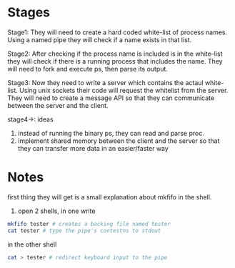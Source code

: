 # Stages 

Stage1: They will need to create a hard coded white-list of process names. Using a named pipe 
they will check if a name exists in that list.

Stage2: After checking if the process name is included is in the white-list they will check if there is a 
running process that includes the name. They will need to fork and execute ps, then parse its output.

Stage3: Now they need to write a server which contains the actaul white-list. Using unix sockets
their code will request the whitelist from the server.
They will need to create a message API so that they can communicate between the server and the client.

stage4->: ideas
1. instead of running the binary ps, they can read and parse proc.
2. implement shared memory between the client and the server so that they can transfer more data in
an easier/faster way

# Notes
first thing they will get is a small explanation
about mkfifo in the shell.

1. open 2 shells, in one write 
```bash
mkfifo tester # creates a backing file named tester
cat tester # type the pipe's contestns to stdout
```
in the other shell
```bash
cat > tester # redirect keyboard input to the pipe
```


